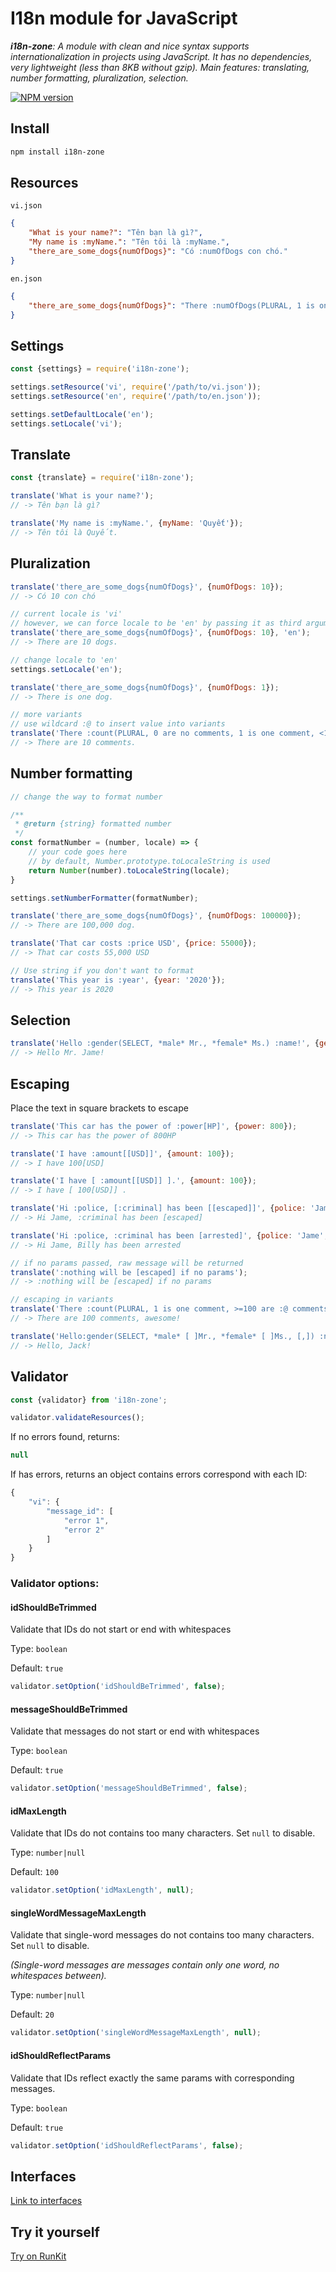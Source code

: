 # I18n module for JavaScript

***i18n-zone**: A module with clean and nice syntax supports internationalization in projects using JavaScript. It has no dependencies, very lightweight (less than 8KB without gzip). Main features: translating, number formatting, pluralization, selection.*

[![NPM version][npm-image]][npm-url]

[npm-image]: https://badge.fury.io/js/i18n-zone.svg
[npm-url]: https://www.npmjs.com/package/i18n-zone

## Install
```bash
npm install i18n-zone
```

## Resources
`vi.json`
```json
{
    "What is your name?": "Tên bạn là gì?",
    "My name is :myName.": "Tên tôi là :myName.",
    "there_are_some_dogs{numOfDogs}": "Có :numOfDogs con chó."
}
```

`en.json`
```json
{
    "there_are_some_dogs{numOfDogs}": "There :numOfDogs(PLURAL, 1 is one dog, ! are :@ dogs)."
}
```

## Settings
```javascript
const {settings} = require('i18n-zone');

settings.setResource('vi', require('/path/to/vi.json'));
settings.setResource('en', require('/path/to/en.json'));

settings.setDefaultLocale('en');
settings.setLocale('vi');

```

## Translate
```javascript
const {translate} = require('i18n-zone');

translate('What is your name?');
// -> Tên bạn là gì?

translate('My name is :myName.', {myName: 'Quyết'});
// -> Tên tôi là Quyết.

```

## Pluralization

```javascript
translate('there_are_some_dogs{numOfDogs}', {numOfDogs: 10});
// -> Có 10 con chó

// current locale is 'vi'
// however, we can force locale to be 'en' by passing it as third argument
translate('there_are_some_dogs{numOfDogs}', {numOfDogs: 10}, 'en');
// -> There are 10 dogs.

// change locale to 'en'
settings.setLocale('en');

translate('there_are_some_dogs{numOfDogs}', {numOfDogs: 1});
// -> There is one dog.

// more variants
// use wildcard :@ to insert value into variants
translate('There :count(PLURAL, 0 are no comments, 1 is one comment, <10 are some comments, <=100 are :@ comments, ! are a lot of comments)', {count: 10});
// -> There are 10 comments.
```

## Number formatting

```javascript
// change the way to format number

/**
 * @return {string} formatted number
 */
const formatNumber = (number, locale) => {
    // your code goes here
    // by default, Number.prototype.toLocaleString is used
    return Number(number).toLocaleString(locale);
}

settings.setNumberFormatter(formatNumber);
```

```javascript
translate('there_are_some_dogs{numOfDogs}', {numOfDogs: 100000});
// -> There are 100,000 dog.

translate('That car costs :price USD', {price: 55000});
// -> That car costs 55,000 USD

// Use string if you don't want to format
translate('This year is :year', {year: '2020'});
// -> This year is 2020
```

## Selection

```javascript
translate('Hello :gender(SELECT, *male* Mr., *female* Ms.) :name!', {gender: 'male', name: 'Jame'});
// -> Hello Mr. Jame!
```

## Escaping

Place the text in square brackets to escape

```javascript
translate('This car has the power of :power[HP]', {power: 800});
// -> This car has the power of 800HP

translate('I have :amount[[USD]]', {amount: 100});
// -> I have 100[USD]

translate('I have [ :amount[[USD]] ].', {amount: 100});
// -> I have [ 100[USD]] .

translate('Hi :police, [:criminal] has been [[escaped]]', {police: 'Jame', criminal: 'Billy'});
// -> Hi Jame, :criminal has been [escaped]

translate('Hi :police, :criminal has been [arrested]', {police: 'Jame', criminal: 'Billy'});
// -> Hi Jame, Billy has been arrested

// if no params passed, raw message will be returned
translate(':nothing will be [escaped] if no params');
// -> :nothing will be [escaped] if no params

// escaping in variants
translate('There :count(PLURAL, 1 is one comment, >=100 are :@ comments[,] awesome!, ! are :@ comments)', {count: 100});
// -> There are 100 comments, awesome!

translate('Hello:gender(SELECT, *male* [ ]Mr., *female* [ ]Ms., [,]) :name!', {gender: 'other', name: 'Jack'});
// -> Hello, Jack!
```
## Validator

```javascript
const {validator} from 'i18n-zone';

validator.validateResources();
```

If no errors found, returns:

```javascript
null
```

If has errors, returns an object contains errors correspond with each ID:

```javascript
{
    "vi": {
        "message_id": [
            "error 1",
            "error 2"
        ]
    }
}
```

### Validator options:

#### idShouldBeTrimmed

Validate that IDs do not start or end with whitespaces

Type: `boolean`

Default: `true`

```javascript
validator.setOption('idShouldBeTrimmed', false);
```

#### messageShouldBeTrimmed

Validate that messages do not start or end with whitespaces

Type: `boolean`

Default: `true`

```javascript
validator.setOption('messageShouldBeTrimmed', false);
```

#### idMaxLength

Validate that IDs do not contains too many characters. Set `null` to disable.

Type: `number|null`

Default: `100`

```javascript
validator.setOption('idMaxLength', null);
```

#### singleWordMessageMaxLength

Validate that single-word messages do not contains too many characters. Set `null` to disable.

_(Single-word messages are messages contain only one word, no whitespaces between)._

Type: `number|null`

Default: `20`

```javascript
validator.setOption('singleWordMessageMaxLength', null);
```

#### idShouldReflectParams

Validate that IDs reflect exactly the same params with corresponding messages.

Type: `boolean`

Default: `true`

```javascript
validator.setOption('idShouldReflectParams', false);
```


## Interfaces
[Link to interfaces](https://github.com/quyettvq/i18n-zone/tree/master/interfaces)

## Try it yourself
[Try on RunKit](https://runkit.com/quyettvq/i18n-zone)
